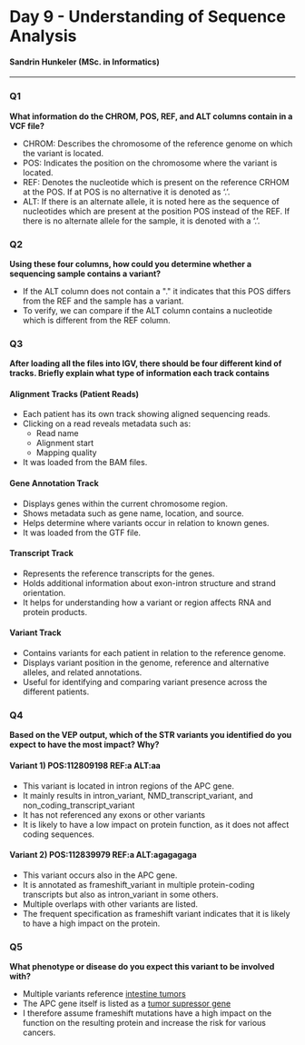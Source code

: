 # Day 9 - Understanding of Sequence Analysis
#### Sandrin Hunkeler (MSc. in Informatics)

---

### Q1
**What information do the CHROM, POS, REF, and ALT columns contain in a VCF file?**
- CHROM: Describes the chromosome of the reference genome on which the variant is located.
- POS: Indicates the position on the chromosome where the variant is located.
- REF: Denotes the nucleotide which is present on the reference CRHOM at the POS. If at POS is no alternative it is denoted as ‘.’.
- ALT: If there is an alternate allele, it is noted here as the sequence of nucleotides which are present at the position POS instead of the REF. If there is no alternate allele for the sample, it is denoted with a ‘.’.


### Q2
**Using these four columns, how could you determine whether a sequencing sample contains a variant?**
- If the ALT column does not contain a "." it indicates that this POS differs from the REF and the sample has a variant.
- To verify, we can compare if the ALT column contains a nucleotide which is different from the REF column.


### Q3
**After loading all the files into IGV, there should be four different kind of tracks. Briefly explain what type of information each track contains**


#### Alignment Tracks (Patient Reads)
- Each patient has its own track showing aligned sequencing reads.
- Clicking on a read reveals metadata such as:
  - Read name
  - Alignment start
  - Mapping quality
- It was loaded from the BAM files.

#### Gene Annotation Track
- Displays genes within the current chromosome region.
- Shows metadata such as gene name, location, and source.
- Helps determine where variants occur in relation to known genes.
- It was loaded from the GTF file.

#### Transcript Track
- Represents the reference transcripts for the genes.
- Holds additional information about exon-intron structure and strand orientation.
- It helps for understanding how a variant or region affects RNA and protein products.

#### Variant Track
- Contains variants for each patient in relation to the reference genome.
- Displays variant position in the genome, reference and alternative alleles, and related annotations.
- Useful for identifying and comparing variant presence across the different patients.

### Q4
**Based on the VEP output, which of the STR variants you identified do you expect to have the most impact? Why?**

#### Variant 1) POS:112809198 REF:a	ALT:aa
- This variant is located in intron regions of the APC gene.
- It mainly results in intron_variant, NMD_transcript_variant, and non_coding_transcript_variant
- It has not referenced any exons or other variants
- It is likely to have a low impact on protein function, as it does not affect coding sequences.

#### Variant 2) POS:112839979 REF:a	ALT:agagagaga
- This variant occurs also in the APC gene.
- It is annotated as frameshift_variant in multiple protein-coding transcripts but also as intron_variant in some others.
- Multiple overlaps with other variants are listed.
- The frequent specification as frameshift variant indicates that it is likely to have a high impact on the protein.

### Q5
**What phenotype or disease do you expect this variant to be involved with?**

- Multiple variants reference [intestine tumors](https://www.ensembl.org/Homo_sapiens/Variation/Phenotype?db=core;r=5:112839480-112840479;source=COSMIC;tl=EAYsiwikdEPmQHio-11001089;v=COSV57362825;vdb=variation;vf=1186386420)
- The APC gene itself is listed as a [tumor supressor gene](https://flexikon.doccheck.com/de/APC-Gen)
- I therefore assume frameshift mutations have a high impact on the function on the resulting protein and increase the risk for various cancers.
